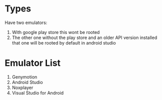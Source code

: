 
# Types
Have two emulators:
1. With google play store this wont be rooted
2. The other one without the play store and an older API version installed that one will be rooted by default in android studio


# Emulator List

1. Genymotion
2. Android Studio
3. Noxplayer
4. Visual Studio for Android
